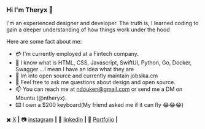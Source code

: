 ### Hi I'm Theryx 👋

I'm an experienced designer and developer. 
The truth is, I learned coding to gain a deeper understanding of how things work under the hood

Here are some fact about me:

- 💳 I'm currently employed at a Fintech company.
- 🌱 I know what is HTML, CSS, Javascript, SwiftUI, Python, Go, Docker, Swagger ...I mean I have an idea what they are
- 👯 Im into open source and currently maintain jobsika.cm
- 💬 Feel free to ask me questions about design and open source.
- 📫 You can reach me at ndouken@gmail.com or send me a DM on Mbuntu (@ntheryx).
- ⌨️ I own a $200 keyboard(My friend asked me if it can fly 😂😂😂)

✖️ [X][X] **|** 
📷 [instagram][instagram] **|** 
👔 [linkedin][linkedin] **|** 
📂 [Portfolio][Portfolio] **|** 


[x]: https://twitter.com/NTheryx
[instagram]: https://www.instagram.com/ntheryx/
[linkedin]: https://www.linkedin.com/in/ndoukentheryx/
[portfolio]: https://sociable-success-507376.framer.app/

